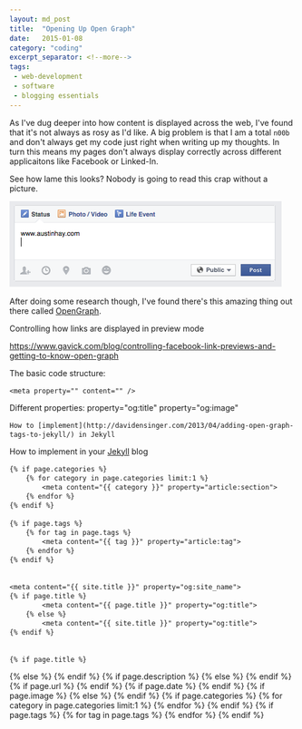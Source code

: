 ```yaml
---
layout: md_post
title:  "Opening Up Open Graph"
date:   2015-01-08
category: "coding"
excerpt_separator: <!--more-->
tags:
 - web-development
 - software
 - blogging essentials
---
```


As I've dug deeper into how content is displayed across the web, I've found that it's not always as rosy as I'd like. A big problem is that I am a total ```n00b``` and don't always get my code just right when writing up my thoughts. In turn this means my pages don't always display correctly across different applicaitons like Facebook or Linked-In. 

<!--more-->

See how lame this looks? Nobody is going to read this crap without a picture.

![alt text](/images/blogs/open-graph-ex-1.png)

After doing some research though, I've found there's this amazing thing out there called [OpenGraph](http://ogp.me/).

Controlling how links are displayed in preview mode

https://www.gavick.com/blog/controlling-facebook-link-previews-and-getting-to-know-open-graph

The basic code structure:

    <meta property="" content="" />
    
Different properties:
    property="og:title"
    property="og:image" 





    How to [implement](http://davidensinger.com/2013/04/adding-open-graph-tags-to-jekyll/) in Jekyll 


How to implement in your [Jekyll](http://jekyllrb.com/) blog

    {% if page.categories %}
        {% for category in page.categories limit:1 %}
            <meta content="{{ category }}" property="article:section">
        {% endfor %}
    {% endif %}

    {% if page.tags %}
        {% for tag in page.tags %}
            <meta content="{{ tag }}" property="article:tag">
        {% endfor %}
    {% endif %}


    <meta content="{{ site.title }}" property="og:site_name">
    {% if page.title %}
            <meta content="{{ page.title }}" property="og:title">
        {% else %}
            <meta content="{{ site.title }}" property="og:title">
    {% endif %}


    {% if page.title %}
  <meta content="article" property="og:type">
{% else %}
  <meta content="website" property="og:type">
{% endif %}
{% if page.description %}
  <meta content="{{ page.description }}" property="og:description">
{% else %}
  <meta content="{{ site.description }}" property="og:description">
{% endif %}
{% if page.url %}
  <meta content="{{ site.url }}{{ page.url }}" property="og:url">
{% endif %}
{% if page.date %}
  <meta content="{{ page.date | date_to_xmlschema }}" property="article:published_time">
  <meta content="{{ site.url }}/about/" property="article:author">
{% endif %}
{% if page.image %}
  <meta content="/img/posts/{{ page.image }}" property="og:image">
{% else %}
  <meta content="/img/logo-high-resolution.png" property="og:image">
{% endif %}
{% if page.categories %}
  {% for category in page.categories limit:1 %}
  <meta content="{{ category }}" property="article:section">
  {% endfor %}
{% endif %}
{% if page.tags %}
  {% for tag in page.tags %}
  <meta content="{{ tag }}" property="article:tag">
  {% endfor %}
{% endif %}